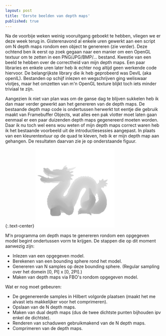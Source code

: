 ```yaml
---
layout: post
title: 'Eerste beelden van depth maps'
published: true
---
```


Na de voorbije weken weinig vooruitgang geboekt te hebben, vliegen we er deze week terug in. Gisterenavond al enkele uren gewerkt aan een script om N depth maps rondom een object te genereren (zie verder). Deze ochtend ben ik eerst op zoek gegaan naar een manier om een OpenGL textuur om te zetten in een PNG/JPG/BMP/... bestand. Kwestie van een beeld te hebben over de correctheid van mijn depth maps. Een paar libraries en enkele uren later heb ik echter nog altijd geen werkende code hiervoor. De belangrijkste library die ik heb geprobeerd was DevIL (aka openIL). Bestanden op schijf inlezen en wegschrijven ging weliswaar vlotjes, maar het omzetten van m'n OpenGL texture blijkt toch iets minder triviaal te zijn.

Aangezien ik niet van plan was om de ganse dag te blijven sukkelen heb ik dan maar verder gewerkt aan het genereren van de depth maps. De bestaande depth map code is ondertussen herwerkt tot eentje die gebruik maakt van Framebuffer Objects, wat alles een pak vlotter moet laten gaan eenmaal er een paar duizenden depth maps gegenereerd moeten worden. Daar ik nu toch wel eens wou weten of mijn depth maps correct waren heb ik het bestaande voorbeeld uit de introductiesessies aangepast. In plaats van een kleurentextuur op de quad te kleven, heb ik er mijn depth map aan gehangen. De resultaten daarvan zie je op onderstaande figuur.

{:.text-center}
![Stanford Dragon Depth Map](/uploads/2010/11/Stanford-Dragon-Depth-Map.jpg)

M'n programma om depth maps te genereren rondom een opgegeven model begint ondertussen vorm te krijgen. De stappen die op dit moment aanwezig zijn:
- Inlezen van een opgegeven model.
- Berekenen van een bounding sphere rond het model.
- Genereren van N samples op deze bounding sphere. (Regular sampling over het domein [0, PI] x [0, 2PI].)
- Maken van depth maps via FBO's rondom opgegeven model.

Wat er nog moet gebeuren:
- De gegenereerde samples in Hilbert volgorde plaatsen (maakt het me alvast iets makkelijker voor het comprimeren).
- Opslaan van de N depth maps.
- Maken van dual depth maps (dus de twee dichtste punten bijhouden ipv enkel de dichtste).
- Renderen van schaduwen gebruikmakend van de N depth maps.
- Comprimeren van de depth maps.
